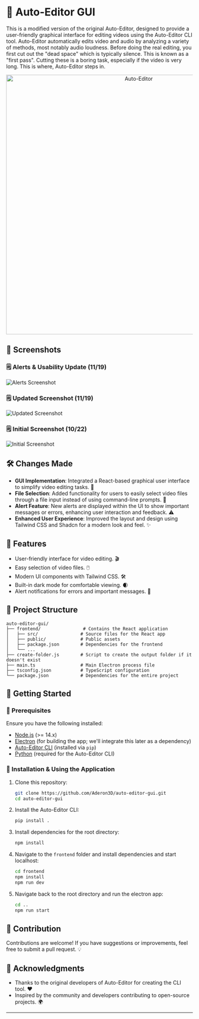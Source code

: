 # 🎥 Auto-Editor GUI

This is a modified version of the original Auto-Editor, designed to provide a user-friendly graphical interface for editing videos using the Auto-Editor CLI tool. Auto-Editor automatically edits video and audio by analyzing a variety of methods, most notably audio loudness. Before doing the real editing, you first cut out the "dead space" which is typically silence. This is known as a "first pass". Cutting these is a boring task, especially if the video is very long. This is where, Auto-Editor steps in.

<p align="center"><img src="https://auto-editor.com/img/auto-editor-banner.webp" title="Auto-Editor" width="700"></p>

## 📸 Screenshots

### 🗒️ Alerts & Usability Update (11/19)
![Alerts Screenshot](https://i.ibb.co/GvP3Hgt/image.png)

### 🗒️ Updated Screenshot (11/19)
![Updated Screenshot](https://i.ibb.co/WVxwZXk/image.png)

### 🗒️ Initial Screenshot (10/22)
![Initial Screenshot](https://i.imgur.com/I6CT4By.png)

## 🛠️ Changes Made

- **GUI Implementation**: Integrated a React-based graphical user interface to simplify video editing tasks. 🎨
- **File Selection**: Added functionality for users to easily select video files through a file input instead of using command-line prompts. 📂
- **Alert Feature**: New alerts are displayed within the UI to show important messages or errors, enhancing user interaction and feedback. ⚠️
- **Enhanced User Experience**: Improved the layout and design using Tailwind CSS and Shadcn for a modern look and feel. ✨

## 🌟 Features

- User-friendly interface for video editing. 🎬
- Easy selection of video files. 🖱️
- Modern UI components with Tailwind CSS. 🛠️
- Built-in dark mode for comfortable viewing. 🌒
- Alert notifications for errors and important messages. 🚨

## 📁 Project Structure

```
auto-editor-gui/
├── frontend/                # Contains the React application
│   ├── src/                # Source files for the React app
│   ├── public/             # Public assets
│   ├── package.json        # Dependencies for the frontend
│   └── ...
├── create-folder.js        # Script to create the output folder if it doesn't exist
├── main.ts                 # Main Electron process file
├── tsconfig.json           # TypeScript configuration
└── package.json            # Dependencies for the entire project
```

## 🚀 Getting Started

### 🔧 Prerequisites

Ensure you have the following installed:

- [Node.js](https://nodejs.org/) (>= 14.x)
- [Electron](https://www.electronjs.org/) (for building the app; we'll integrate this later as a dependency)
- [Auto-Editor CLI](https://github.com/WZBSocialScienceCenter/auto-editor) (installed via `pip`)
- [Python](https://www.python.org/) (required for the Auto-Editor CLI)

### 📝 Installation & Using the Application

1. Clone this repository:

   ```bash
   git clone https://github.com/Aderon3D/auto-editor-gui.git
   cd auto-editor-gui
   ```

2. Install the Auto-Editor CLI:

   ```bash
   pip install .
   ```

3. Install dependencies for the root directory:

   ```bash
   npm install
   ```

4. Navigate to the `frontend` folder and install dependencies and start localhost:

   ```bash
   cd frontend
   npm install
   npm run dev
   ```

5. Navigate back to the root directory and run the electron app:

   ```bash
   cd ..
   npm run start
   ```

## 🤝 Contribution

Contributions are welcome! If you have suggestions or improvements, feel free to submit a pull request. 💡

## 🙏 Acknowledgments

- Thanks to the original developers of Auto-Editor for creating the CLI tool. ❤️
- Inspired by the community and developers contributing to open-source projects. 🌍

---
